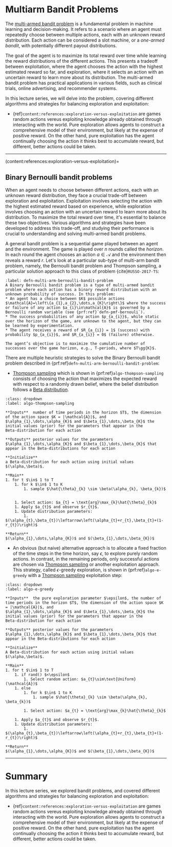 # Multiarm Bandit Problems
The [multi-armed bandit problem](https://en.wikipedia.org/wiki/Multi-armed_bandit) is a fundamental problem in machine learning and decision-making. It refers to a scenario where an agent must repeatedly choose between multiple actions, each with an unknown reward distribution. Each action can be considered a slot machine, or a _one-armed bandit_, with potentially different payout distributions.

The goal of the agent is to maximize its total reward over time while learning the reward distributions of the different actions. This presents a tradeoff between exploitation, where the agent chooses the action with the highest estimated reward so far, and exploration, where it selects an action with an uncertain reward to learn more about its distribution. The multi-armed bandit problem has practical applications in various fields, such as clinical trials, online advertising, and recommender systems.

In this lecture series, we will delve into the problem, covering different algorithms and strategies for balancing exploration and exploitation:

* {ref}`content:references:exploration-versus-exploitation` are games random actions vereus exploiting knowledge already obtained through interacting with the world. Pure exploration allows agents to construct a comprehensive model of their environment, but likely at the expense of positive reward. On the other hand, pure exploitation has the agent continually choosing the action it thinks best to accumulate reward, but different, better actions could be taken.

---

(content:references:exploration-versus-exploitation)=
## Binary Bernoulli bandit problems
When an agent needs to choose between different actions, each with an unknown reward distribution, they face a crucial trade-off between exploration and exploitation. Exploitation involves selecting the action with the highest estimated reward based on experience, while exploration involves choosing an action with an uncertain reward to learn more about its distribution. To maximize the total reward over time, it's essential to balance these two objectives. Various algorithms and strategies have been developed to address this trade-off, and studying their performance is crucial to understanding and solving multi-armed bandit problems.

A general bandit problem is a sequential game played between an agent and the environment. The game is played over $n$ rounds called the _horizon_. In each round the agent chooses an action $a\in\mathcal{A}$ and the environment then reveals a reward $r$. Let's look at a particular sub-type of multi-arm bandit problem, namely, the Bernoulli bandit problem and Thompson sampling, a particular solution approach to this class of problem {cite}`RUSSO-2017-TS`:

````{prf:definition} Binary Bernoulli bandit problem
:label: defn-multi-arm-bernoulli-bandit-problem
A Binary Bernoulli bandit problem is a type of multi-armed bandit problem where each action has a binary reward distribution with an unknown probability of success. In this problem:
* An agent has a choice between $K$ possible actions $\mathcal{A}=\left\{a_{1},a_{2},\dots,a_{K}\right\}$ where the success or failure of any action $a_{i}\in\mathcal{A}$ is governed by a Bernoulli random variable (see {prf:ref}`defn-pmf-bernouli`). 
* The success probabilities of any action $p_{a_{i}}$, while static over the horizon of the game, are unknown to the agent, but they can be learned by experimentation. 
* The agent receives a reward of $R_{a_{i}} = 1$ (success) with probability $p_{a_{i}}$, and $R_{a_{i}} = 0$ (failure) otherwise. 

The agent’s objective is to maximize the cumulative number of successes over the game horizon, e.g., T-periods, where $T\gg{K}$. 
````

There are multiple heuristic strategies to solve the Binary Bernoulli bandit problem described in {prf:ref}`defn-multi-arm-bernoulli-bandit-problem`:

* [Thompson sampling](https://en.wikipedia.org/wiki/Thompson_sampling) which is shown in {prf:ref}`algo-thompson-sampling` consists of choosing the action that maximizes the expected reward with respect to a randomly drawn belief, where the belief distribution follows a [Beta distribution](https://en.wikipedia.org/wiki/Beta_distribution). 

```{prf:algorithm} Beta-Thompson-sampling
:class: dropdown
:label: algo-thompson-sampling

**Inputs**  number of time periods in the horizon $T$, the dimension of the action space $K = |\mathcal{A}|$, and
$\alpha_{1},\dots,\alpha_{K}$ and $\beta_{1},\dots,\beta_{K}$ the initial values (prior) for the parameters that appear in the 
Beta-distribution for each action 

**Outputs** posterior values for the parameters $\alpha_{1},\dots,\alpha_{K}$ and $\beta_{1},\dots,\beta_{K}$ that appear in the Beta-distributions for each action

**Initialize**
a Beta-distribution for each action using initial values $(\alpha,\beta)$.

**Main**
1. for t $\in$ 1 to T
    1. for k $\in$ 1 to K
        1. sample $\hat{\theta}_{k} \sim \beta(\alpha_{k}, \beta_{k})$
    

    1. Select action: $a_{t} = \text{arg}\max_{k}\hat{\theta}_{k}$
    1. Apply $a_{t}$ and observe $r_{t}$.
    1. Update distribution parameters:
        1. $(\alpha_{t},\beta_{t})\leftarrow\left(\alpha_{t}+r_{t},\beta_{t}+(1-r_{t})\right)$

**Return**
$(\alpha_{1},\dots,\alpha_{K})$ and $(\beta_{1},\dots,\beta_{K})$
```

* An obvious (but naive) alternative approach is to allocate a fixed fraction of the time steps in the time horizon, say $\epsilon$, to explore purely random actions. In contrast, in the remaining periods, only successful actions are chosen via [Thompson sampling](https://en.wikipedia.org/wiki/Thompson_sampling) or another exploitation approach. This strategy, called $\epsilon$-greedy exploration, is shown in {prf:ref}`algo-e-greedy` with a [Thompson sampling](https://en.wikipedia.org/wiki/Thompson_sampling) exploitation step:

```{prf:algorithm} $\epsilon$-greedy exploration
:class: dropdown
:label: algo-e-greedy

**Inputs**  the pure exploration parameter $\epsilon$, the number of time periods in the horizon $T$, the dimension of the action space $K = |\mathcal{A}|$, and
$\alpha_{1},\dots,\alpha_{K}$ and $\beta_{1},\dots,\beta_{K}$ the initial values (prior) for the parameters that appear in the 
Beta-distribution for each action 

**Outputs** posterior values for the parameters $\alpha_{1},\dots,\alpha_{K}$ and $\beta_{1},\dots,\beta_{K}$ that appear in the Beta-distributions for each action

**Initialize**
A Beta-distribution for each action using initial values $(\alpha,\beta)$.

**Main**
1. for t $\in$ 1 to T
    1. if rand() $<\epsilon$
        1. Select random action: $a_{t}\sim\text{Uniform}(\mathcal{A})$
    1. else
        1. for k $\in$ 1 to K
            1. sample $\hat{\theta}_{k} \sim \beta(\alpha_{k}, \beta_{k})$
    
        1. Select action: $a_{t} = \text{arg}\max_{k}\hat{\theta}_{k}$
    
    1. Apply $a_{t}$ and observe $r_{t}$.
    1. Update distribution parameters:
        1. $(\alpha_{t},\beta_{t})\leftarrow\left(\alpha_{t}+r_{t},\beta_{t}+(1-r_{t})\right)$

**Return**
$(\alpha_{1},\dots,\alpha_{K})$ and $(\beta_{1},\dots,\beta_{K})$
```

---

# Summary
In this lecture series, we explored bandit problems, and covered different algorithms and strategies for balancing exploration and exploitation:

* {ref}`content:references:exploration-versus-exploitation` are games random actions vereus exploiting knowledge already obtained through interacting with the world. Pure exploration allows agents to construct a comprehensive model of their environment, but likely at the expense of positive reward. On the other hand, pure exploitation has the agent continually choosing the action it thinks best to accumulate reward, but different, better actions could be taken.
